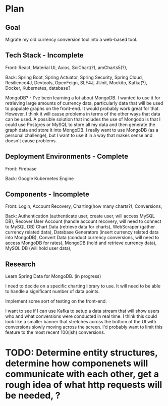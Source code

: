 # Plan

## Goal  

Migrate my old currency conversion tool into a web-based tool. 

## Tech Stack - Incomplete  

Front: React, Material UI, Axios, SciChart(?), amCharts5(?),  

Back: Spring Boot, Spring Actuator, Spring Security, Spring Cloud, Resilience4J, Devtools, OpenFeign, SLF4J, JUnit, Mockito, Kafka(?), Docker, Kubernetes, database? 

MongoDB? - I've been learning a lot about MongoDB. I wanted to use it for retrieving large amounts of currency data, particularly data that will be used to populate graphs on the front-end. It would probably work great for that. However, I think it will cause problems in terms of the other ways that data can be used. A possible solution that includes the use of Mongodb is that I could use Postgres or MySQL to store all my data and then generate the graph data and store it into MongoDB. I really want to use MongoDB (as a personal challenge), but I want to use it in a way that makes sense and doesn't cause problems. 

## Deployment Environments - Complete  

Front: Firebase

Back: Google Kubernetes Engine 

## Components - Incomplete  

Front: Login, Account Recovery, Charting(how many charts?), Conversions,  

Back: Authentication (authenticate user, create user, will access MySQL DB), Recover User Account (handle account recovery, will need to connect to MySQL DB) Chart Data (retrieve data for charts), WebScraper (gather currency related data), Database Generators (insert currency related data into MongoDB), Convert Data (conduct currency conversions, will need to access MongoDB for rates), MongoDB (hold and retrieve currency data), MySQL DB (will hold user data),  

## Research

Learn Spring Data for MongoDB. (in progress)

I need to decide on a specific charting library to use. It will need to be able to handle a significant number of data points. 

Implement some sort of testing on the front-end. 

I want to see if I can use Kafka to setup a data stream that will show users who and what conversions were conducted in real time. I think this could look like a smaller banner that stretches across the bottom of the UI with conversions slowly moving across the screen. I'd probably want to limit this feature to the most recent 100(ish) conversions. 

# TODO: Determine entity structures, determine how componenets will communicate with each other, get a rough idea of what http requests will be needed, ?